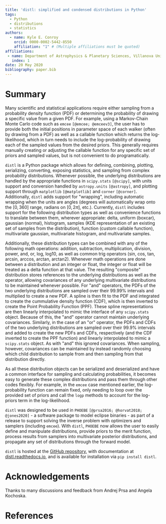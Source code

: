 ```yaml
---
title: 'distl: simplified and condensed distributions in Python'
tags:
  - Python
  - distributions
  - statistics
authors:
  - name: Kyle E. Conroy
    orcid: 0000-0002-5442-8550
    affiliation: "1" # (Multiple affiliations must be quoted)
affiliations:
 - name: Department of Astrophysics & Planetary Sciences, Villanova University, USA
   index: 1
date: 20 May 2020
bibliography: paper.bib
---
```


# Summary

Many scientific and statistical applications require either sampling from a probability density function (PDF) or determining the probability of drawing a specific value from a given PDF.  For example, using a Markov-Chain Monte Carlo code such as `emcee` `[@emcee; @emceev3]`, the user has to provide both the initial positions in parameter space of each walker (often by drawing from a PDF) as well as a callable function which returns the log-likelihood, which in turn needs to include the log-probability of drawing each of the sampled values from the desired priors.  This generally requires manually creating or adjusting the callable function for any specific set of priors and sampled values, but is not convenient to do programatically.

`distl` is a Python package which allows for defining, combining, plotting, serializing, converting, exposing statistics, and sampling from complex probability distributions.  Whenever possible, the underlying distributions are handled by the appropriate functions in `scipy.stats` `[@scipy]`, with units support and conversion handled by `astropy.units` `[@astropy]`, and plotting support through `matplotlib` `[@matplotlib]` and `corner` `[@corner]`.  Additionally, `distl` adds support for "wrapping", including automatic wrapping when the units are angles (degrees will automatically wrap onto the $[0, 360]$ range, radians on $[0, 2\pi]$, etc.). Currently, `distl` includes support for the following distribution types as well as convenience functions to translate between them, wherever appropriate: delta, uniform (boxcar), gaussian (normal), histogram, samples (KDE representation of an existing set of samples from the distribution), function (custom callable function), multivariate gaussian, multivariate histogram, and multivariate samples.    

Additionally, these distribution types can be combined with any of the following math operations: addition, subtraction, multiplication, division, power, and, or, log, log10, as well as common trig operators (sin, cos, tan, arcsin, arccos, arctan, arctan2).  Whenever math operations are done between a distribution and an integer or float, the integer or float will be treated as a delta function at that value.  The resulting "composite" distribution stores references to the underlying distributions as well as the operator, allowing covariances of any underlying multivariate distributions to be maintained whenever possible.  For "and" operators, the PDFs of the two underlying distributions are sampled over their 99.99\% intervals and multiplied to create a new PDF.  A spline is then fit to the PDF and integrated to create the cummulative density function (CDF), which is then inverted to create the Point Probability Function (PPF).  These spline representations are then linearly interpolated to mimic the interface of any `scipy.stats` object. Because of this, the "and" operator cannot maintain underlying covariances.  Similarly, in the case of an "or" operator, the PDFs and CDFs of the two underlying distributions are sampled over their 99.9\% intervals and added to create the new PDFs and CDFs, respectively (and the CDF inverted to create the PPF function) and linearly interpolated to mimic a `scipy.stats` object.  As with "and" this ignored covariances.  When sampling, however, covariances can be maintained by instead randomly choosing which child distribution to sample
from and then sampling from that distribution directly.

As all these distribution objects can be serialized and deserialized and have a common interface for sampling and calculating probabilities, it becomes easy to generate these complex distributions and pass them through other codes flexibly.  For example, in the `emcee` case mentioned earlier, the log-probability function can remain fixed, only needing to loop over the provided set of priors and call the `logp` methods to account for the log-priors term in the log-likelihood.

`distl` was designed to be used in `PHOEBE` `[@prsa2016; @horvat2018; @jones2020]` - a software package to model eclipse binaries - as part of a release to support solving the inverse problem with optimizers and samplers (including `emcee`).  With `distl`, `PHOEBE` now allows the user to easily define and manipulate distributions, provide priors to the merit function,  process results from samplers into multivariate posterior distributions, and propagate any set of distributions through the forward model.

`distl` is hosted at the [GitHub repository](https://github.com/kecnry/distl), with documentation at [distl.readthedocs.io](https://distl.readthedocs.io), and is available for installation via `pip install distl`.

# Acknowledgements

Thanks to many discussions and feedback from Andrej Prsa and Angela Kochoska.

# References
